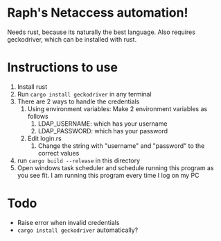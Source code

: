 Raph's Netaccess automation!
=============

Needs rust, because its naturally the best language. Also requires geckodriver, which can be installed with rust.

Instructions to use
==
1. Install rust
2. Run `cargo install geckodriver` in any terminal
3. There are 2 ways to handle the credentials
	1. Using environment variables: Make 2 environment variables as follows 
		1. LDAP_USERNAME: which has your username
		2. LDAP_PASSWORD: which has your password
	2. Edit login.rs
		1. Change the string with "username" and "password" to the correct values
4. run `cargo build --release` in this directory
5. Open windows task scheduler and schedule running this program as you see fit. I am running this program every time I log on my PC

Todo
==
- Raise error when invalid credentials
- `cargo install geckodriver` automatically?